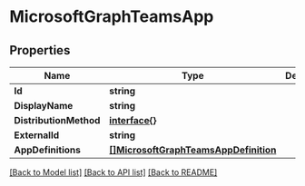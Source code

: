 # MicrosoftGraphTeamsApp

## Properties

Name | Type | Description | Notes
------------ | ------------- | ------------- | -------------
**Id** | **string** |  | [optional] 
**DisplayName** | **string** |  | [optional] 
**DistributionMethod** | [**interface{}**](.md) |  | [optional] 
**ExternalId** | **string** |  | [optional] 
**AppDefinitions** | [**[]MicrosoftGraphTeamsAppDefinition**](microsoft.graph.teamsAppDefinition.md) |  | [optional] 

[[Back to Model list]](../README.md#documentation-for-models) [[Back to API list]](../README.md#documentation-for-api-endpoints) [[Back to README]](../README.md)


